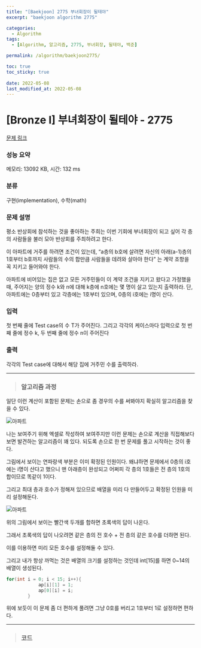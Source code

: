 ```yaml
---
title: "[Baekjoon] 2775 부녀회장이 될테야"
excerpt: "baekjoon algorithm 2775"

categories:
  - Algorithm
tags:
  - [Algorithm, 알고리즘, 2775, 부녀회장, 될테야, 백준]

permalink: /algorithm/baekjoon2775/

toc: true
toc_sticky: true
 
date: 2022-05-08
last_modified_at: 2022-05-08
---
```


# [Bronze I] 부녀회장이 될테야 - 2775

[문제 링크](https://www.acmicpc.net/problem/2775)

### 성능 요약

메모리: 13092 KB, 시간: 132 ms

### 분류

구현(implementation), 수학(math)

### 문제 설명

<p>평소 반상회에 참석하는 것을 좋아하는 주희는 이번 기회에 부녀회장이 되고 싶어 각 층의 사람들을 불러 모아 반상회를 주최하려고 한다.</p>

<p>이 아파트에 거주를 하려면 조건이 있는데, “a층의 b호에 살려면 자신의 아래(a-1)층의 1호부터 b호까지 사람들의 수의 합만큼 사람들을 데려와 살아야 한다” 는 계약 조항을 꼭 지키고 들어와야 한다.</p>

<p>아파트에 비어있는 집은 없고 모든 거주민들이 이 계약 조건을 지키고 왔다고 가정했을 때, 주어지는 양의 정수 k와 n에 대해 k층에 n호에는 몇 명이 살고 있는지 출력하라. 단, 아파트에는 0층부터 있고 각층에는 1호부터 있으며, 0층의 i호에는 i명이 산다.</p>

### 입력

 <p>첫 번째 줄에 Test case의 수 T가 주어진다. 그리고 각각의 케이스마다 입력으로 첫 번째 줄에 정수 k, 두 번째 줄에 정수 n이 주어진다</p>

### 출력

 <p>각각의 Test case에 대해서 해당 집에 거주민 수를 출력하라.</p>


---
> ### 알고리즘 과정

일단 이런 계산이 포함된 문제는 손으로 좀 경우의 수를 써봐야지 확실히 알고리즘을 찾을 수 있다.

![아파트](https://jsw6701.github.io/assets/images/posts_img/아파트.JPG)

나는 보여주기 위해 엑셀로 작성하여 보여주지만 이런 문제는 손으로 계산을 직접해보다 보면 발견하는 알고리즘이 꽤 있다. 되도록 손으로 한 번 문제를 풀고 시작하는 것이 좋다.

그림에서 보이는 연파랑색 부분은 이미 확정된 인원이다. 왜냐하면 문제에서 0층의 i호에는 i명이 산다고 했으니 맨 아래층이 완성되고 어쩌피 각 층의 1호들은 전 층의 1호의 합이므로 똑같이 1이다.

그리고 최대 층과 호수가 정해져 있으므로 배열을 미리 다 만들어두고 확정된 인원을 미리 설정해둔다.

![아파트](https://jsw6701.github.io/assets/images/posts_img/아파트2.JPG)

위의 그림에서 보이는 빨간색 두개를 합하면 초록색의 답이 나온다.

그래서 초록색의 답이 나오려면 같은 층의 전 호수 + 전 층의 같은 호수를 더하면 된다.

이를 이용하면 미리 모든 호수를 설정해둘 수 있다.

그리고 내가 항상 까먹는 것은 배열의 크기를 설정하는 것인데 int[15]를 하면 0~14의 배열이 생성된다.

```java
for(int i = 0; i < 15; i++){
            ap[i][1] = 1;
            ap[0][i] = i;
        }
```

위에 보듯이 이 문제 좀 더 편하게 풀려면 그냥 0호를 버리고 1호부터 1로 설정하면 편하다.



---
> ### 코드


<script src="https://gist.github.com/jsw6701/503d8e7d90fa9669d82d998338e91b6b.js"></script>

